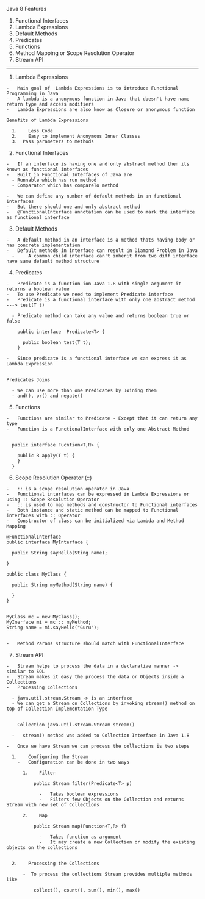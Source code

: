 
Java 8 Features

1. 	Functional Interfaces
2.	Lambda Expressions
3.	Default Methods
4.	Predicates
5.	Functions 
6.	Method Mapping or Scope Resolution Operator
7. 	Stream API
--------------------------

  1. 	Lambda Expressions

    -	Main goal of  Lambda Expressions is to introduce Functional Programming in Java
    -	A lambda is a anonymous function in Java that doesn't have name return type and access modifiers
    -	Lambda Expressions are also know as Closure or anonymous function

    Benefits of Lambda Expressions

      1.	Less Code
      2.	Easy to implement Anonymous Inner Classes
      3.  Pass parameters to methods 


  2.	Functional Interfaces

    -	If an interface is having one and only abstract method then its known as functional interfaces
    -	Built in Functional Interfaces of Java are 
      -	Runnable which has run method
      -	Comparator which has compareTo method

    - 	We can define any number of default methods in an functional interfaces
    -	But there should one and only abstract method
    -	@FunctionalInterface annotation can be used to mark the interface as functional interface

  3.	Default Methods

    -	A default method in an interface is a method thats having body or has concrete implementation
    -	Default methods in interface can result in Diamond Problem in Java
      - 	A common child interface can't inherit from two diff interface have same default method structure

  4. 	Predicates

    -	Predicate is a function ion Java 1.8 with single argument it returns a boolean value
    -	To use Predicate we need to implement Predicate interface 
    -	Predicate is a functional interface with only one abstract method ---> test(T t)

      -	Predicate method can take any value and returns boolean true or false

        public interface  Predicate<T> {

          public boolean test(T t);
        }

    -	Since predicate is a functional interface we can express it as Lambda Expression


    Predicates Joins

      -	We can use more than one Predicates by Joining them
      -	and(), or() and negate()


  5.	Functions

    -	Functions are similar to Predicate - Except that it can return any type 
    -	Function is a FunctionalInterface with only one Abstract Method


      public interface Fucntion<T,R> {

        public R apply(T t) {
        }
      }

  6.	Scope Resolution Operator (::)

    -	:: is a scope resolution operator in Java
    -	Functional interfaces can be expressed in Lambda Expressions or using :: Scope Resolution Operator
    -	:: is used to map methods and constructor to Functional interfaces
    -	Both instance and static method can be mapped to Functional interfaces with :: Operator
    - 	Constructor of class can be initialized via Lambda and Method Mapping

    @FunctionalInterface
    public interface MyInterface {

      public String sayHello(Sting name);

    }

    public class MyClass {

      public String myMethod(String name) {

      }
    }


    MyClass mc = new MyClass();
    MyInerface mi = mc :: myMethod;
    String name = mi.sayHello("Guru");


    -	Method Params structure should match with FunctionalInterface




  7. 	Stream API

    -	Stream helps to process the data in a declarative manner -> similar to SQL 
    -	Stream makes it easy the process the data or Objects inside a Collections
    -	Processing Collections

      -	java.util.stream.Stream -> is an interface
      -	We can get a Stream on Collections by invoking stream() method on top of Collection Implementation Type


        Collection java.util.stream.Stream stream() 

      -   stream() method was added to Collection Interface in Java 1.8

    -	Once we have Stream we can process the collections is two steps

      1.	Configuring the Stream
        -	Configuration can be done in two ways 

          1.	Filter

              public Stream filter(Predicate<T> p)

                -	Takes boolean expressions
                -	Filters few Objects on the Collection and returns Stream with new set of Collections

          2.	Map

              public Stream map(Function<T,R> f)

                -	Takes function as argument
                -	It may create a new Collection or modify the existing objects on the collections


      2.	Processing the Collections

          -	 To process the collections Stream provides multiple methods like 

              collect(), count(), sum(), min(), max()
